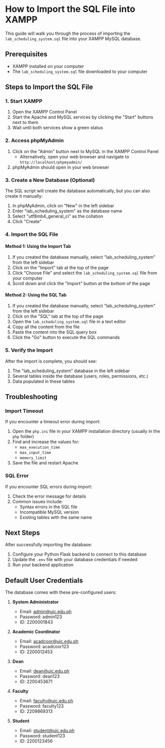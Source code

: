 # How to Import the SQL File into XAMPP

This guide will walk you through the process of importing the `lab_scheduling_system.sql` file into your XAMPP MySQL database.

## Prerequisites

- XAMPP installed on your computer
- The `lab_scheduling_system.sql` file downloaded to your computer

## Steps to Import the SQL File

### 1. Start XAMPP

1. Open the XAMPP Control Panel
2. Start the Apache and MySQL services by clicking the "Start" buttons next to them
3. Wait until both services show a green status

### 2. Access phpMyAdmin

1. Click on the "Admin" button next to MySQL in the XAMPP Control Panel
   - Alternatively, open your web browser and navigate to `http://localhost/phpmyadmin/`
2. phpMyAdmin should open in your web browser

### 3. Create a New Database (Optional)

The SQL script will create the database automatically, but you can also create it manually:

1. In phpMyAdmin, click on "New" in the left sidebar
2. Enter "lab_scheduling_system" as the database name
3. Select "utf8mb4_general_ci" as the collation
4. Click "Create"

### 4. Import the SQL File

#### Method 1: Using the Import Tab

1. If you created the database manually, select "lab_scheduling_system" from the left sidebar
2. Click on the "Import" tab at the top of the page
3. Click "Choose File" and select the `lab_scheduling_system.sql` file from your computer
4. Scroll down and click the "Import" button at the bottom of the page

#### Method 2: Using the SQL Tab

1. If you created the database manually, select "lab_scheduling_system" from the left sidebar
2. Click on the "SQL" tab at the top of the page
3. Open the `lab_scheduling_system.sql` file in a text editor
4. Copy all the content from the file
5. Paste the content into the SQL query box
6. Click the "Go" button to execute the SQL commands

### 5. Verify the Import

After the import is complete, you should see:

1. The "lab_scheduling_system" database in the left sidebar
2. Several tables inside the database (users, roles, permissions, etc.)
3. Data populated in these tables

## Troubleshooting

### Import Timeout

If you encounter a timeout error during import:

1. Open the `php.ini` file in your XAMPP installation directory (usually in the `php` folder)
2. Find and increase the values for:
   - `max_execution_time`
   - `max_input_time`
   - `memory_limit`
3. Save the file and restart Apache

### SQL Error

If you encounter SQL errors during import:

1. Check the error message for details
2. Common issues include:
   - Syntax errors in the SQL file
   - Incompatible MySQL version
   - Existing tables with the same name

## Next Steps

After successfully importing the database:

1. Configure your Python Flask backend to connect to this database
2. Update the `.env` file with your database credentials if needed
3. Run your backend application

## Default User Credentials

The database comes with these pre-configured users:

1. **System Administrator**
   - Email: admin@uic.edu.ph
   - Password: admin123
   - ID: 2200001843

2. **Academic Coordinator**
   - Email: acadcoor@uic.edu.ph
   - Password: acadcoor123
   - ID: 2200012453

3. **Dean**
   - Email: dean@uic.edu.ph
   - Password: dean123
   - ID: 2200453671

4. **Faculty**
   - Email: faculty@uic.edu.ph
   - Password: faculty123
   - ID: 2209869313

5. **Student**
   - Email: student@uic.edu.ph
   - Password: student123
   - ID: 2200123456 